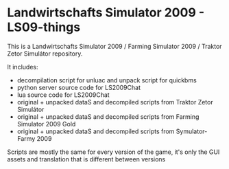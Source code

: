 # Landwirtschafts Simulator 2009 - LS09-things
This is a Landwirtschafts Simulator 2009 / Farming Simulator 2009 / Traktor Zetor Simulátor repository.


It includes:
* decompilation script for unluac and unpack script for quickbms
* python server source code for LS2009Chat
* lua source code for LS2009Chat
* original + unpacked dataS and decompiled scripts from Traktor Zetor Simulátor
* original + unpacked dataS and decompiled scripts from Farming Simulator 2009 Gold
* original + unpacked dataS and decompiled scripts from Symulator-Farmy 2009

Scripts are mostly the same for every version of the game, it's only the GUI assets and translation that is different between versions
